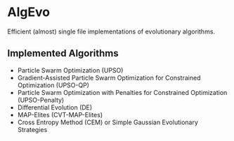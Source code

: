 # AlgEvo

Efficient (almost) single file implementations of evolutionary algorithms.

## Implemented Algorithms

- Particle Swarm Optimization (UPSO)
- Gradient-Assisted Particle Swarm Optimization for Constrained Optimization (UPSO-QP)
- Particle Swarm Optimization with Penalties for Constrained Optimization (UPSO-Penalty)
- Differential Evolution (DE)
- MAP-Elites (CVT-MAP-Elites)
- Cross Entropy Method (CEM) or Simple Gaussian Evolutionary Strategies

